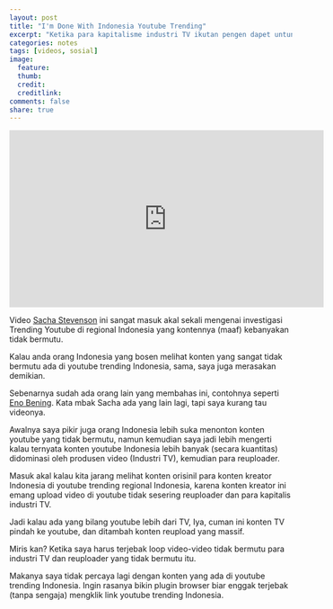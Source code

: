 ```yaml
---
layout: post
title: "I'm Done With Indonesia Youtube Trending"
excerpt: "Ketika para kapitalisme industri TV ikutan pengen dapet untung dari Youtube."
categories: notes
tags: [videos, sosial]
image:
  feature: 
  thumb: 
  credit:  
  creditlink: 
comments: false
share: true
---
```


<iframe width="560" height="315" src="https://www.youtube-nocookie.com/embed/P1IfZp00YwE?rel=0" frameborder="0" allow="autoplay; encrypted-media" allowfullscreen></iframe>

Video [Sacha Stevenson](https://www.youtube.com/channel/UCfR8ONN-amN4h81rtQAx6Mw) ini sangat masuk akal sekali mengenai investigasi Trending Youtube di regional Indonesia yang kontennya (maaf) kebanyakan tidak bermutu. 

Kalau anda orang Indonesia yang bosen melihat konten yang sangat tidak bermutu ada di youtube trending Indonesia, sama, saya juga merasakan demikian. 

Sebenarnya sudah ada orang lain yang membahas ini, contohnya seperti [Eno Bening](https://www.youtube.com/watch?v=IyvD8tw9O6g). Kata mbak Sacha ada yang lain lagi, tapi saya kurang tau videonya.

Awalnya saya pikir juga orang Indonesia lebih suka menonton konten youtube yang tidak bermutu, namun kemudian saya jadi lebih mengerti kalau ternyata konten youtube Indonesia lebih banyak (secara kuantitas) didominasi oleh produsen video (Industri TV), kemudian para reuploader. 

Masuk akal kalau kita jarang melihat konten orisinil para konten kreator Indonesia di youtube trending regional Indonesia, karena konten kreator ini emang upload video di youtube tidak sesering reuploader dan para kapitalis industri TV.

Jadi kalau ada yang bilang youtube lebih dari TV, Iya, cuman ini konten TV pindah ke youtube, dan ditambah konten reupload yang massif. 

Miris kan? Ketika saya harus terjebak loop video-video tidak bermutu para industri TV dan reuploader yang tidak bermutu itu. 

Makanya saya tidak percaya lagi dengan konten yang ada di youtube trending Indonesia. Ingin rasanya bikin plugin browser biar enggak terjebak (tanpa sengaja) mengklik link youtube trending Indonesia. 

